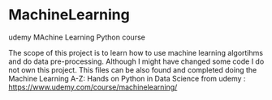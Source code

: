 # MachineLearning
udemy MAchine Learning Python course

The scope of this project is to learn how to use machine learning algortihms and do data pre-processing.
Although I might have changed some code I do not own this project.
This files can be also found and completed doing the Machine Learning A-Z: Hands on Python in Data Science from udemy : 
https://www.udemy.com/course/machinelearning/
